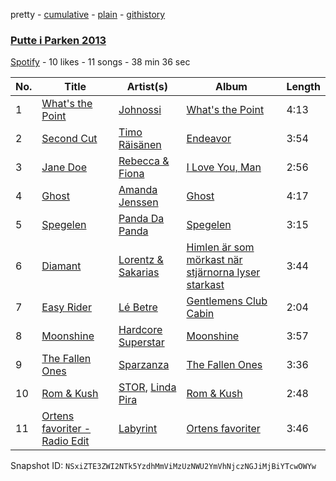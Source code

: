 pretty - [cumulative](/playlists/cumulative/3JqYduMX06DjhsJRBG4kN5.md) - [plain](/playlists/plain/3JqYduMX06DjhsJRBG4kN5) - [githistory](https://github.githistory.xyz/mackorone/spotify-playlist-archive/blob/main/playlists/plain/3JqYduMX06DjhsJRBG4kN5)

### [Putte i Parken 2013](https://open.spotify.com/playlist/3JqYduMX06DjhsJRBG4kN5)

> 

[Spotify](https://open.spotify.com/user/spotify) - 10 likes - 11 songs - 38 min 36 sec

| No. | Title | Artist(s) | Album | Length |
|---|---|---|---|---|
| 1 | [What's the Point](https://open.spotify.com/track/1ky4XsA3yixgSKZL1ir0VD) | [Johnossi](https://open.spotify.com/artist/0k5NrYJAazGYrIhzrDslcT) | [What's the Point](https://open.spotify.com/album/2lnZ5vPQlnMo93EzWPrPPk) | 4:13 |
| 2 | [Second Cut](https://open.spotify.com/track/4e20jk8TSl5rXKFJ656KLd) | [Timo Räisänen](https://open.spotify.com/artist/3Z6WVJzHQ12kzNjhzDkIYP) | [Endeavor](https://open.spotify.com/album/7dmdKUa5ynu74MXUO1qUqG) | 3:54 |
| 3 | [Jane Doe](https://open.spotify.com/track/6jeWaiXSnl6Mqa9AQqfuwI) | [Rebecca & Fiona](https://open.spotify.com/artist/6rgEPiKjowlMKZC1DF6W75) | [I Love You, Man](https://open.spotify.com/album/2v7B3ztXxn6nCFBIga1P6p) | 2:56 |
| 4 | [Ghost](https://open.spotify.com/track/2aRjiyXfGItM3Yzzwt2DAx) | [Amanda Jenssen](https://open.spotify.com/artist/5abrQugiw9ysKSuemQW7K9) | [Ghost](https://open.spotify.com/album/4UBCHrMaf2MWN8vpKyOCkp) | 4:17 |
| 5 | [Spegelen](https://open.spotify.com/track/5TIEUOcTGcCCwLDMe7FMKo) | [Panda Da Panda](https://open.spotify.com/artist/5CFHkGrLdtDurzPPIPYze9) | [Spegelen](https://open.spotify.com/album/1OCSurNeVVb0nSS4JVDvtC) | 3:15 |
| 6 | [Diamant](https://open.spotify.com/track/3HjVKQWXh1czc9aZI0Qqfi) | [Lorentz & Sakarias](https://open.spotify.com/artist/2OvrB1ySg1P7YWsiMl7Giu) | [Himlen är som mörkast när stjärnorna lyser starkast](https://open.spotify.com/album/0YY3fFCBmIjhtduKY1004p) | 3:44 |
| 7 | [Easy Rider](https://open.spotify.com/track/4hY0uuREnAREPxuZrl5fO2) | [Lé Betre](https://open.spotify.com/artist/7IalxqI48TH1FFYxQvvaMa) | [Gentlemens Club Cabin](https://open.spotify.com/album/4if5KCIjrZAPsvzgSpI3sm) | 2:04 |
| 8 | [Moonshine](https://open.spotify.com/track/53vPqlnWsFfXNUF2LABPno) | [Hardcore Superstar](https://open.spotify.com/artist/57b3sKD9pGilMb2QlMqArq) | [Moonshine](https://open.spotify.com/album/0aiqJzVhAIFZfqekMUDpn0) | 3:57 |
| 9 | [The Fallen Ones](https://open.spotify.com/track/65p8SOQogTkmJYS3pQNcHQ) | [Sparzanza](https://open.spotify.com/artist/0TK5REi1e8RBhtp0h9xeCq) | [The Fallen Ones](https://open.spotify.com/album/1Klqe6aeHC9BjvDZjyWelD) | 3:36 |
| 10 | [Rom & Kush](https://open.spotify.com/track/6W1VshCNGEnBsm8JqeYAQ8) | [STOR](https://open.spotify.com/artist/4XLISC9SzRTcR34fosyMtw), [Linda Pira](https://open.spotify.com/artist/0qeei9KQnptjwb8MgkqEoy) | [Rom & Kush](https://open.spotify.com/album/65C4wpnrMmDlvAfNPP48pe) | 2:48 |
| 11 | [Ortens favoriter \- Radio Edit](https://open.spotify.com/track/17LVXIb366ttkCfAEdbWUE) | [Labyrint](https://open.spotify.com/artist/5s77Nldm0GrOQkMIElogdo) | [Ortens favoriter](https://open.spotify.com/album/7gXCarQvyrwpJE15VGxLp2) | 3:46 |

Snapshot ID: `NSxiZTE3ZWI2NTk5YzdhMmViMzUzNWU2YmVhNjczNGJiMjBiYTcwOWYw`
